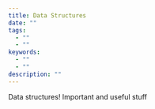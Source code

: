 ```yaml
---
title: Data Structures
date: ""
tags:
  - ""
  - ""
keywords:
  - ""
  - ""
description: ""
---
```


Data structures! Important and useful stuff
